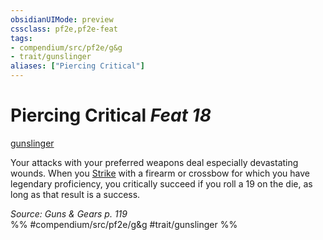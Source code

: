 ```yaml
---
obsidianUIMode: preview
cssclass: pf2e,pf2e-feat
tags:
- compendium/src/pf2e/g&g
- trait/gunslinger
aliases: ["Piercing Critical"]
---
```

# Piercing Critical  *Feat 18*  
[gunslinger](../../Rules/traits/gunslinger-g-g.md)  


Your attacks with your preferred weapons deal especially devastating wounds. When you [Strike](../../Rules/actions/strike.md) with a firearm or crossbow for which you have legendary proficiency, you critically succeed if you roll a 19 on the die, as long as that result is a success.

*Source: Guns & Gears p. 119*  
%% #compendium/src/pf2e/g&g #trait/gunslinger %%